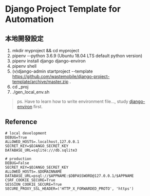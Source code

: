 # Django Project Template for Automation

## 本地開發設定

1. mkdir myproject && cd myproject
2. pipenv --python 3.6.9 (Ubuntu 18.04 LTS default python version)
3. pipenv install django django-environ
4. pipenv shell
5. (v)django-admin startproject --template https://github.com/wastemobile/django-project-template/archive/master.zip <appname> .
6. cd _proj
7. ./gen_local_env.sh <appname>

> ps. Have to learn how to write environment file..., study [django-environ](https://github.com/joke2k/django-environ) first.

## Reference

```
# local development
DEBUG=True
ALLOWED_HOSTS=.localhost,127.0.0.1
SECRET_KEY=$DJANGO_SECRET_KEY
DATABASE_URL=sqlite:///db.sqlite3
```

```
# production
DEBUG=False
SECRET_KEY=$DJANGO_SECRET_KEY
ALLOWED_HOSTS=.$DOMAINNAME
DATABASE_URL=psql://$APPNAME:$DBPASSWORD@127.0.0.1/$APPNAME
CSRF_COOKIE_SECURE=True
SESSION_COOKIE_SECURE=True
SECURE_PROXY_SSL_HEADER=('HTTP_X_FORWARDED_PROTO', 'https')
```